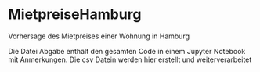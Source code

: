 # MietpreiseHamburg
Vorhersage des Mietpreises einer Wohnung in Hamburg

Die Datei Abgabe enthält den gesamten Code in einem Jupyter Notebook mit Anmerkungen. Die csv Datein werden hier erstellt und weiterverarbeitet
